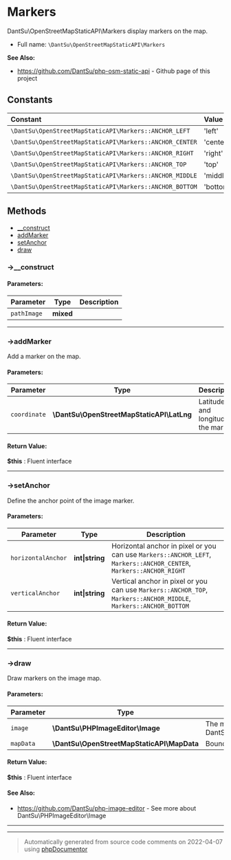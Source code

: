 
# Markers

DantSu\OpenStreetMapStaticAPI\Markers display markers on the map.



* Full name: `\DantSu\OpenStreetMapStaticAPI\Markers`

**See Also:**

* https://github.com/DantSu/php-osm-static-api - Github page of this project



## Constants

| Constant | Value |
|:---      |:---   |
|`\DantSu\OpenStreetMapStaticAPI\Markers::ANCHOR_LEFT`|&#039;left&#039;|
|`\DantSu\OpenStreetMapStaticAPI\Markers::ANCHOR_CENTER`|&#039;center&#039;|
|`\DantSu\OpenStreetMapStaticAPI\Markers::ANCHOR_RIGHT`|&#039;right&#039;|
|`\DantSu\OpenStreetMapStaticAPI\Markers::ANCHOR_TOP`|&#039;top&#039;|
|`\DantSu\OpenStreetMapStaticAPI\Markers::ANCHOR_MIDDLE`|&#039;middle&#039;|
|`\DantSu\OpenStreetMapStaticAPI\Markers::ANCHOR_BOTTOM`|&#039;bottom&#039;|

## Methods

- [__construct](#-__construct) 
- [addMarker](#-addmarker) 
- [setAnchor](#-setanchor) 
- [draw](#-draw) 

### ->__construct










#### Parameters:

| Parameter | Type | Description |
|-----------|------|-------------|
| `pathImage` | **mixed** |  |




---
### ->addMarker

Add a marker on the map.








#### Parameters:

| Parameter | Type | Description |
|-----------|------|-------------|
| `coordinate` | **\DantSu\OpenStreetMapStaticAPI\LatLng** | Latitude and longitude of the marker |


#### Return Value:

 **$this** : Fluent interface



---
### ->setAnchor

Define the anchor point of the image marker.








#### Parameters:

| Parameter | Type | Description |
|-----------|------|-------------|
| `horizontalAnchor` | **int&#124;string** | Horizontal anchor in pixel or you can use `Markers::ANCHOR_LEFT`, `Markers::ANCHOR_CENTER`, `Markers::ANCHOR_RIGHT` |
| `verticalAnchor` | **int&#124;string** | Vertical anchor in pixel or you can use `Markers::ANCHOR_TOP`, `Markers::ANCHOR_MIDDLE`, `Markers::ANCHOR_BOTTOM` |


#### Return Value:

 **$this** : Fluent interface



---
### ->draw

Draw markers on the image map.








#### Parameters:

| Parameter | Type | Description |
|-----------|------|-------------|
| `image` | **\DantSu\PHPImageEditor\Image** | The map image (An instance of DantSu\PHPImageEditor\Image) |
| `mapData` | **\DantSu\OpenStreetMapStaticAPI\MapData** | Bounding box of the map |


#### Return Value:

 **$this** : Fluent interface


#### See Also:

* https://github.com/DantSu/php-image-editor - See more about DantSu\PHPImageEditor\Image

---


---
> Automatically generated from source code comments on 2022-04-07 using [phpDocumentor](http://www.phpdoc.org/)

